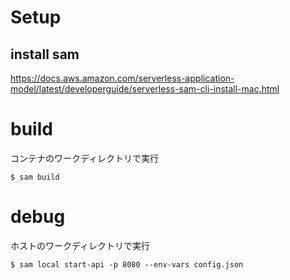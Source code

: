 # Setup

## install sam
https://docs.aws.amazon.com/serverless-application-model/latest/developerguide/serverless-sam-cli-install-mac.html

# build
コンテナのワークディレクトリで実行

```
$ sam build
```

# debug
ホストのワークディレクトリで実行

```
$ sam local start-api -p 8080 --env-vars config.json
```
